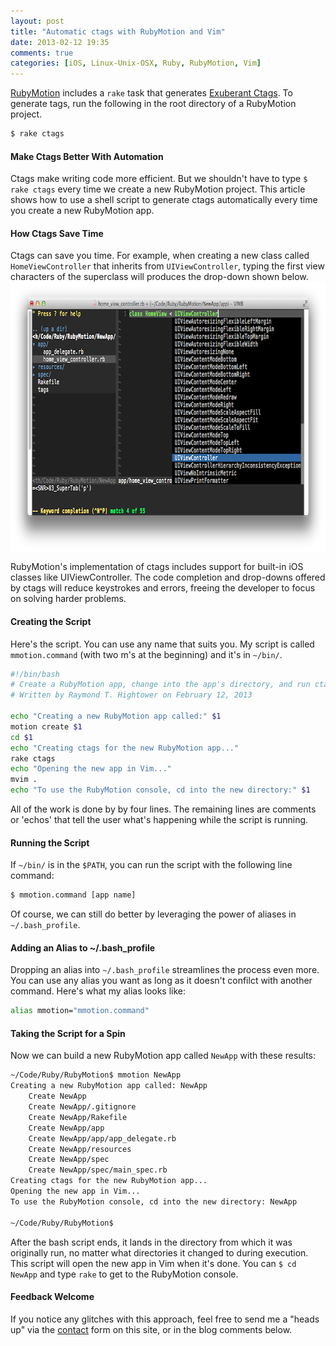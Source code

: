 ```yaml
---
layout: post
title: "Automatic ctags with RubyMotion and Vim"
date: 2013-02-12 19:35
comments: true
categories: [iOS, Linux-Unix-OSX, Ruby, RubyMotion, Vim]
---
```

[RubyMotion](/blog/2012/10/29/building-ios-apps-with-ruby-motion/) includes a `rake` task that generates [Exuberant Ctags](http://ctags.sourceforge.net/whatis.html). To generate tags, run the following in the root directory of a RubyMotion project.

``` bash
$ rake ctags
```

#### Make Ctags Better With Automation
Ctags make writing code more efficient. But we shouldn't have to type `$ rake ctags` every time we create a new RubyMotion project. This article shows how to use a shell script to generate ctags automatically every time you create a new RubyMotion app. 
<!-- more -->

#### How Ctags Save Time
Ctags can save you time. For example, when creating a new class called `HomeViewController` that inherits from `UIViewController`, typing the first view characters of the superclass will produces the drop-down shown below.
<img src="/images/uiviewcontroller.png" align="center" width="800" height="433" title="ctags RubyMotion Vim" alt="ctags RubyMotion Vim">

RubyMotion's implementation of ctags includes support for built-in iOS classes like UIViewController. The code completion and drop-downs offered by ctags will reduce keystrokes and errors, freeing the developer to focus on solving harder problems.

#### Creating the Script
Here's the script. You can use any name that suits you. My script is called `mmotion.command` (with two m's at the beginning) and it's in `~/bin/`.

``` bash
#!/bin/bash
# Create a RubyMotion app, change into the app's directory, and run ctags.
# Written by Raymond T. Hightower on February 12, 2013

echo "Creating a new RubyMotion app called:" $1
motion create $1
cd $1
echo "Creating ctags for the new RubyMotion app..."
rake ctags
echo "Opening the new app in Vim..."
mvim .
echo "To use the RubyMotion console, cd into the new directory:" $1
```
All of the work is done by by four lines. The remaining lines are comments or 'echos' that tell the user what's happening while the script is running.

#### Running the Script
If `~/bin/` is in the `$PATH`, you can run the script with the following line command:
``` bash
$ mmotion.command [app name]
```

Of course, we can still do better by leveraging the power of aliases in `~/.bash_profile`.

#### Adding an Alias to ~/.bash_profile
Dropping an alias into `~/.bash_profile` streamlines the process even more. You can use any alias you want as long as it doesn't confilct with another command. Here's what my alias looks like:

``` bash
alias mmotion="mmotion.command"
```

#### Taking the Script for a Spin
Now we can build a new RubyMotion app called `NewApp` with these
results:

``` bash
~/Code/Ruby/RubyMotion$ mmotion NewApp
Creating a new RubyMotion app called: NewApp
    Create NewApp
    Create NewApp/.gitignore
    Create NewApp/Rakefile
    Create NewApp/app
    Create NewApp/app/app_delegate.rb
    Create NewApp/resources
    Create NewApp/spec
    Create NewApp/spec/main_spec.rb
Creating ctags for the new RubyMotion app...
Opening the new app in Vim...
To use the RubyMotion console, cd into the new directory: NewApp

~/Code/Ruby/RubyMotion$ 
```

After the bash script ends, it lands in the directory from which it was originally run, no matter what directories it changed to during execution. This script will open the new app in Vim when it's done. You can `$ cd NewApp` and type `rake` to get to the RubyMotion console.

#### Feedback Welcome
If you notice any glitches with this approach, feel free to send me a "heads up" via the [contact](/contact/) form on this site, or in the blog comments below. 
